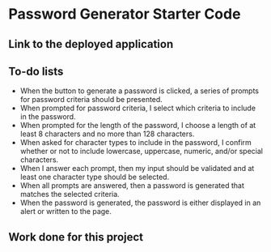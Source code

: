 # Password Generator Starter Code

## Link to the deployed application

## To-do lists
- When the button to generate a password is clicked, a series of prompts for password criteria should be presented.
- When prompted for password criteria, I select which criteria to include in the password.
- When prompted for the length of the password, I choose a length of at least 8 characters and no more than 128 characters.
- When asked for character types to include in the password, I confirm whether or not to include lowercase, uppercase, numeric, and/or special characters.
- When I answer each prompt, then my input should be validated and at least one character type should be selected.
- When all prompts are answered, then a password is generated that matches the selected criteria.
- When the password is generated, the password is either displayed in an alert or written to the page.

## Work done for this project